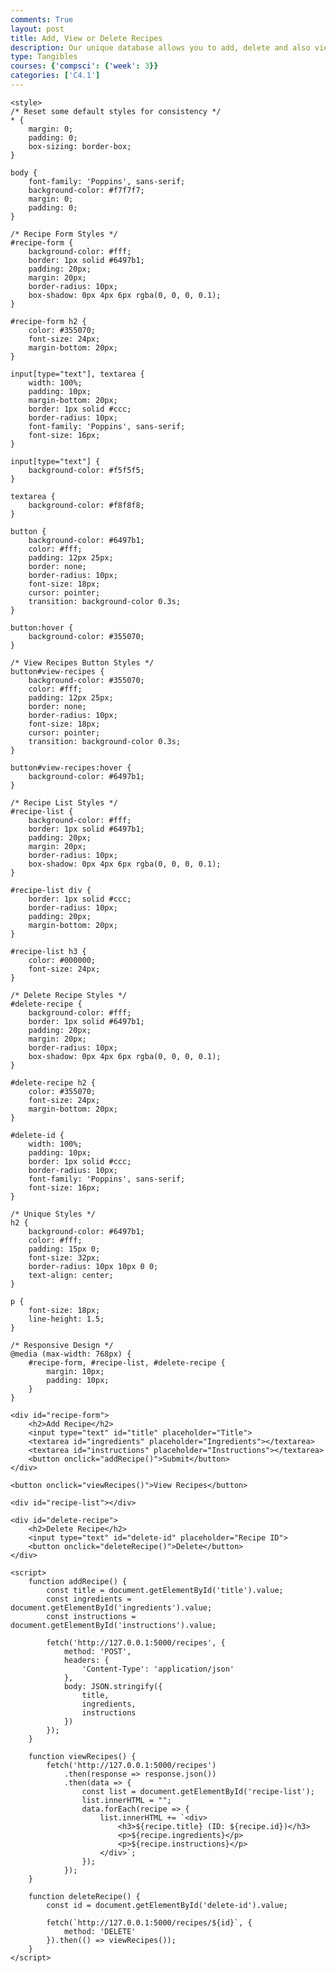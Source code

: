 ```yaml
---
comments: True
layout: post
title: Add, View or Delete Recipes
description: Our unique database allows you to add, delete and also view your own recipes!
type: Tangibles
courses: {'compsci': {'week': 3}}
categories: ['C4.1']
---
```



<html lang="en">
<head>
    <meta charset="UTF-8">
    <meta name="viewport" content="width=device-width, initial-scale=1.0">
    <title>Recipe Manager</title>

</head>

    <style>
    /* Reset some default styles for consistency */
    * {
        margin: 0;
        padding: 0;
        box-sizing: border-box;
    }

    body {
        font-family: 'Poppins', sans-serif;
        background-color: #f7f7f7;
        margin: 0;
        padding: 0;
    }
   
    /* Recipe Form Styles */
    #recipe-form {
        background-color: #fff;
        border: 1px solid #6497b1;
        padding: 20px;
        margin: 20px;
        border-radius: 10px;
        box-shadow: 0px 4px 6px rgba(0, 0, 0, 0.1);
    }

    #recipe-form h2 {
        color: #355070;
        font-size: 24px;
        margin-bottom: 20px;
    }

    input[type="text"], textarea {
        width: 100%;
        padding: 10px;
        margin-bottom: 20px;
        border: 1px solid #ccc;
        border-radius: 10px;
        font-family: 'Poppins', sans-serif;
        font-size: 16px;
    }

    input[type="text"] {
        background-color: #f5f5f5;
    }

    textarea {
        background-color: #f8f8f8;
    }

    button {
        background-color: #6497b1;
        color: #fff;
        padding: 12px 25px;
        border: none;
        border-radius: 10px;
        font-size: 18px;
        cursor: pointer;
        transition: background-color 0.3s;
    }

    button:hover {
        background-color: #355070;
    }

    /* View Recipes Button Styles */
    button#view-recipes {
        background-color: #355070;
        color: #fff;
        padding: 12px 25px;
        border: none;
        border-radius: 10px;
        font-size: 18px;
        cursor: pointer;
        transition: background-color 0.3s;
    }

    button#view-recipes:hover {
        background-color: #6497b1;
    }

    /* Recipe List Styles */
    #recipe-list {
        background-color: #fff;
        border: 1px solid #6497b1;
        padding: 20px;
        margin: 20px;
        border-radius: 10px;
        box-shadow: 0px 4px 6px rgba(0, 0, 0, 0.1);
    }

    #recipe-list div {
        border: 1px solid #ccc;
        border-radius: 10px;
        padding: 20px;
        margin-bottom: 20px;
    }

    #recipe-list h3 {
        color: #000000;
        font-size: 24px;
    }

    /* Delete Recipe Styles */
    #delete-recipe {
        background-color: #fff;
        border: 1px solid #6497b1;
        padding: 20px;
        margin: 20px;
        border-radius: 10px;
        box-shadow: 0px 4px 6px rgba(0, 0, 0, 0.1);
    }

    #delete-recipe h2 {
        color: #355070;
        font-size: 24px;
        margin-bottom: 20px;
    }

    #delete-id {
        width: 100%;
        padding: 10px;
        border: 1px solid #ccc;
        border-radius: 10px;
        font-family: 'Poppins', sans-serif;
        font-size: 16px;
    }

    /* Unique Styles */
    h2 {
        background-color: #6497b1;
        color: #fff;
        padding: 15px 0;
        font-size: 32px;
        border-radius: 10px 10px 0 0;
        text-align: center;
    }

    p {
        font-size: 18px;
        line-height: 1.5;
    }

    /* Responsive Design */
    @media (max-width: 768px) {
        #recipe-form, #recipe-list, #delete-recipe {
            margin: 10px;
            padding: 10px;
        }
    }
</style>


<body>

    <div id="recipe-form">
        <h2>Add Recipe</h2>
        <input type="text" id="title" placeholder="Title">
        <textarea id="ingredients" placeholder="Ingredients"></textarea>
        <textarea id="instructions" placeholder="Instructions"></textarea>
        <button onclick="addRecipe()">Submit</button>
    </div>

    <button onclick="viewRecipes()">View Recipes</button>

    <div id="recipe-list"></div>

    <div id="delete-recipe">
        <h2>Delete Recipe</h2>
        <input type="text" id="delete-id" placeholder="Recipe ID">
        <button onclick="deleteRecipe()">Delete</button>
    </div>

    <script>
        function addRecipe() {
            const title = document.getElementById('title').value;
            const ingredients = document.getElementById('ingredients').value;
            const instructions = document.getElementById('instructions').value;

            fetch('http://127.0.0.1:5000/recipes', {
                method: 'POST',
                headers: {
                    'Content-Type': 'application/json'
                },
                body: JSON.stringify({
                    title,
                    ingredients,
                    instructions
                })
            });
        }

        function viewRecipes() {
            fetch('http://127.0.0.1:5000/recipes')
                .then(response => response.json())
                .then(data => {
                    const list = document.getElementById('recipe-list');
                    list.innerHTML = "";
                    data.forEach(recipe => {
                        list.innerHTML += `<div>
                            <h3>${recipe.title} (ID: ${recipe.id})</h3>
                            <p>${recipe.ingredients}</p>
                            <p>${recipe.instructions}</p>
                        </div>`;
                    });
                });
        }

        function deleteRecipe() {
            const id = document.getElementById('delete-id').value;

            fetch(`http://127.0.0.1:5000/recipes/${id}`, {
                method: 'DELETE'
            }).then(() => viewRecipes());
        }
    </script>

</body>
</html>
